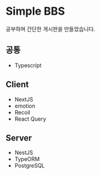 # Simple BBS

공부하며 간단한 게시판을 만들었습니다.

## 공통

- Typescript

## Client

- NextJS
- emotion
- Recoil
- React Query

## Server

- NestJS
- TypeORM
- PostgreSQL
